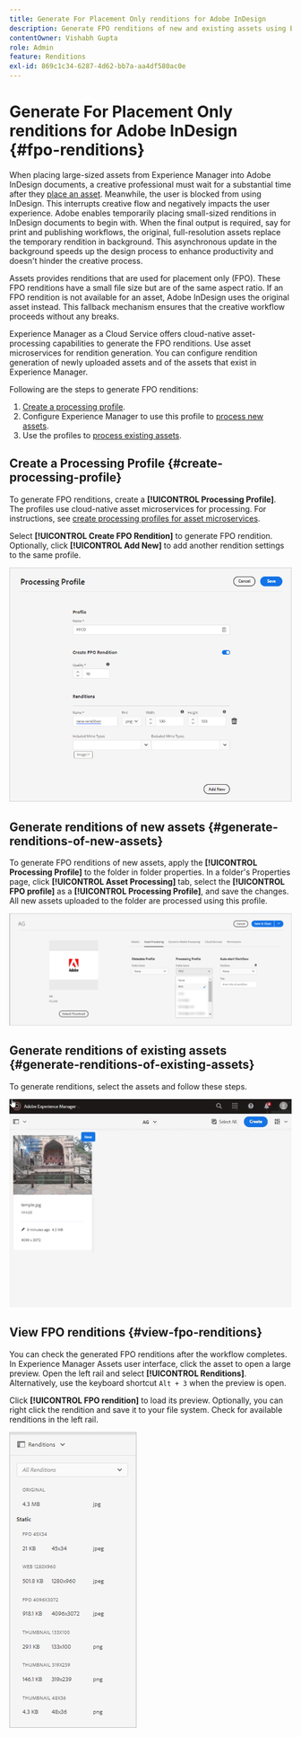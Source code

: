 ```yaml
---
title: Generate For Placement Only renditions for Adobe InDesign
description: Generate FPO renditions of new and existing assets using Experience Manager Assets workflow and ImageMagick.
contentOwner: Vishabh Gupta
role: Admin
feature: Renditions
exl-id: 869c1c34-6287-4d62-bb7a-aa4df580ac0e
---
```


# Generate For Placement Only renditions for Adobe InDesign {#fpo-renditions}

When placing large-sized assets from Experience Manager into Adobe InDesign documents, a creative professional must wait for a substantial time after they [place an asset](https://helpx.adobe.com/indesign/using/placing-graphics.html). Meanwhile, the user is blocked from using InDesign. This interrupts creative flow and negatively impacts the user experience. Adobe enables temporarily placing small-sized renditions in InDesign documents to begin with. When the final output is required, say for print and publishing workflows, the original, full-resolution assets replace the temporary rendition in background. This asynchronous update in the background speeds up the design process to enhance productivity and doesn't hinder the creative process.

Assets provides renditions that are used for placement only (FPO). These FPO renditions have a small file size but are of the same aspect ratio. If an FPO rendition is not available for an asset, Adobe InDesign uses the original asset instead. This fallback mechanism ensures that the creative workflow proceeds without any breaks.

Experience Manager as a Cloud Service offers cloud-native asset-processing capabilities to generate the FPO renditions. Use asset microservices for rendition generation. You can configure rendition generation of newly uploaded assets and of the assets that exist in Experience Manager.

Following are the steps to generate FPO renditions:
1. [Create a processing profile](#create-processing-profile).
1. Configure Experience Manager to use this profile to [process new assets](#generate-renditions-of-new-assets). 
1. Use the profiles to [process existing assets](#generate-renditions-of-existing-assets).

## Create a Processing Profile {#create-processing-profile}

To generate FPO renditions, create a **[!UICONTROL Processing Profile]**. The profiles use cloud-native asset microservices for processing. For instructions, see [create processing profiles for asset microservices](asset-microservices-configure-and-use.md).

Select **[!UICONTROL Create FPO Rendition]** to generate FPO rendition. Optionally, click **[!UICONTROL Add New]** to add another rendition settings to the same profile.

![create-processing-profile-fpo-renditions](assets/create-processing-profile-fpo-renditions.png)

## Generate renditions of new assets {#generate-renditions-of-new-assets}

To generate FPO renditions of new assets, apply the **[!UICONTROL Processing Profile]** to the folder in folder properties. In a folder's Properties page, click **[!UICONTROL Asset Processing]** tab, select the **[!UICONTROL FPO profile]** as a **[!UICONTROL Processing Profile]**, and save the changes. All new assets uploaded to the folder are processed using this profile.

![add-fpo-rendition](assets/add-fpo-rendition.png)


## Generate renditions of existing assets {#generate-renditions-of-existing-assets}

To generate renditions, select the assets and follow these steps.

![fpo-existing-asset-reprocess](assets/fpo-existing-asset-reprocess.gif)


## View FPO renditions {#view-fpo-renditions}

You can check the generated FPO renditions after the workflow completes. In Experience Manager Assets user interface, click the asset to open a large preview. Open the left rail and select **[!UICONTROL Renditions]**. Alternatively, use the keyboard shortcut `Alt + 3` when the preview is open.

Click **[!UICONTROL FPO rendition]** to load its preview. Optionally, you can right click the rendition and save it to your file system. Check for available renditions in the left rail.

![rendition_list](assets/list-renditions.png)
